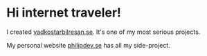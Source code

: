 <h1>
  Hi internet traveler!
</h1>
<p>
  I created <a href="https://vadkostarbilresan.se" target="_blank">vadkostarbilresan.se</a>. It's one of my most serious projects.
</p>
<p>
  My personal website <a href="https://philipdev.se" target="_blank">philipdev.se</a> has all my side-project.
</p>
